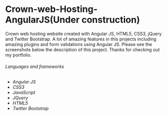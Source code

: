 # Crown-web-Hosting-AngularJS(Under construction)
Crown web hosting website created with Angular JS, HTML5, CSS3, jQuery and Twitter Bootstrap. A lot of amazing features in this projects including amazing plugins and form validations using Angular JS. Please see the screenshots below the description of this project. Thanks for checking out my portfolio.

<h6>Languages and frameworks<h6/>

<ul>
 <li>
  Angular JS
 </li>
  <li>
  CSS3
 </li>
 <li>
  JavaScript
 </li>
 <li>
  JQuery
 </li>
 <li>
  HTML5
 </li>
  <li>
 Twitter Bootstrap
 </li>
</ul>
